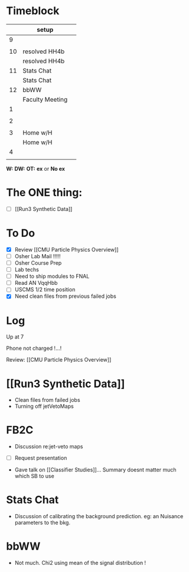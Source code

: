 # Timeblock

|     | setup           |     |
| --- | --------------- | --- |
| 9   |                 |     |
|     |                 |     |
| 10  | resolved HH4b   |     |
|     | resolved HH4b   |     |
| 11  | Stats Chat      |     |
|     | Stats Chat      |     |
| 12  | bbWW            |     |
|     | Faculty Meeting |     |
| 1   |                 |     |
|     |                 |     |
| 2   |                 |     |
|     |                 |     |
| 3   | Home w/H        |     |
|     | Home w/H        |     |
| 4   |                 |     |
|     |                 |     |

**W:**
**DW:**
**OT:**
**ex** or **No ex**

# The ONE thing: 
- [ ] [[Run3 Synthetic Data]]


# To Do
- [x]  Review [[CMU Particle Physics Overview]]
- [ ]  Osher Lab Mail !!!!!
- [ ] Osher Course Prep
- [ ] Lab techs
- [ ] Need to ship modules to FNAL
- [ ] Read AN VqqHbb
- [ ] USCMS 1/2 time position
- [x] Need clean files from previous failed jobs

# Log


Up at 7 

Phone not charged !...!  

Review: [[CMU Particle Physics Overview]]


# [[Run3 Synthetic Data]]
- Clean files from failed jobs
- Turning off jetVetoMaps


# FB2C
- Discussion re:jet-veto maps
- [ ] Request presentation
- Gave talk on [[Classifier Studies]]... Summary doesnt matter much which SB to use


# Stats Chat 
- Discussion of calibrating the background prediction. eg: an Nuisance parameters to the bkg. 

# bbWW
- Not much.  Chi2 using mean of the signal distribution !

